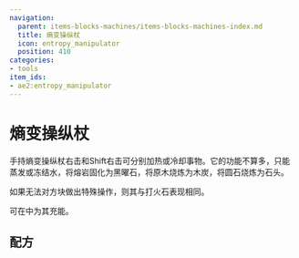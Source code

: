 ```yaml
---
navigation:
  parent: items-blocks-machines/items-blocks-machines-index.md
  title: 熵变操纵杖
  icon: entropy_manipulator
  position: 410
categories:
- tools
item_ids:
- ae2:entropy_manipulator
---
```


# 熵变操纵杖

<ItemImage id="entropy_manipulator" scale="4" />

手持熵变操纵杖右击和Shift右击可分别加热或冷却事物。它的功能不算多，只能蒸发或冻结水，将熔岩固化为黑曜石，将原木烧炼为木炭，将圆石烧炼为石头。

如果无法对方块做出特殊操作，则其与打火石表现相同。

可在<ItemLink id="charger" />中为其充能。

## 配方

<RecipeFor id="entropy_manipulator" />
